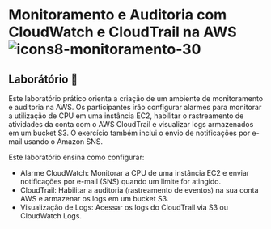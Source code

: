 # Monitoramento e Auditoria com CloudWatch e CloudTrail na AWS ![icons8-monitoramento-30](https://github.com/user-attachments/assets/566f8bb3-6140-4d00-a952-292141287661)

## Laborátório 🥼

Este laboratório prático orienta a criação de um ambiente de monitoramento e auditoria na AWS. Os participantes irão configurar alarmes para monitorar a utilização de CPU em uma instância EC2, 
habilitar o rastreamento de atividades da conta com o AWS CloudTrail e visualizar logs armazenados em um bucket S3. O exercício também inclui o envio de notificações por e-mail usando o Amazon SNS.

Este laboratório ensina como configurar:
- Alarme CloudWatch: Monitorar
a CPU de uma instância EC2 e enviar notificações por e-mail (SNS) quando um limite for atingido.
- CloudTrail: Habilitar a
auditoria (rastreamento de eventos) na sua conta AWS e armazenar os logs em um bucket S3.
- Visualização de Logs: Acessar os logs do CloudTrail via S3 ou CloudWatch Logs.
